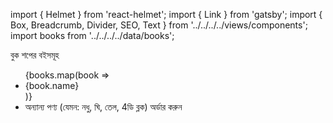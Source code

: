 import { Helmet } from 'react-helmet';
import { Link } from 'gatsby';
import { Box, Breadcrumb, Divider, SEO, Text } from '../../../../views/components';
import books from '../../../../data/books';

<SEO pageTitle="বুক শপের বইসমূহ" />
<Box maxWidth={960} margin="0 auto" padding={{ xs: 3, sm: 4 }}>
  <Text variant="h2" textAlign="center">
    বুক শপের বইসমূহ
  </Text>
  <Divider />
  <Breadcrumb
    links={[
      { url: '/', name: 'নীড়পাতা' },
      { url: '/finance/', name: 'আর্থিক ব্যাপার' },
      { url: '/business-of-madrassa/', name: 'মাদরাসাতুল ইলম ফুড এন্ড বুক শপ' },
    ]}
  />
  <Divider />

<ul>
{books.map(book => <li key={book.url}><Link to={`./${book.url}/`}>{book.name}</Link></li>)}
<li><Link to="../">অন্যান্য পণ্য (যেমন: নধু, ঘি, তেল, 4ডি ব্লক) অর্ডার করুন</Link></li>
</ul>

</Box>
